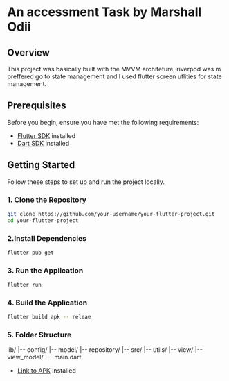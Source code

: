 
# An accessment Task by Marshall Odii

## Overview

This project was basically built with the MVVM architeture, riverpod was m preffered go to state management 
and I used flutter screen utlities for state management. 


## Prerequisites

Before you begin, ensure you have met the following requirements:
- [Flutter SDK](https://flutter.dev/docs/get-started/install) installed
- [Dart SDK](https://dart.dev/get-dart) installed

## Getting Started

Follow these steps to set up and run the project locally.

### 1. Clone the Repository

```bash
git clone https://github.com/your-username/your-flutter-project.git
cd your-flutter-project
```

### 2.Install Dependencies

```bash
flutter pub get
```



### 3. Run the Application

```bash
flutter run
```


### 4. Build the Application

```bash
flutter build apk -- releae
```

### 5. Folder Structure

lib/
|-- config/
|-- model/
|-- repository/
|-- src/
|-- utils/
|-- view/
|-- view_model/
|-- main.dart


- [Link to APK](https://drive.google.com/drive/u/1/folders/1J40FBc1XVrVhOHGBMz9-iWSJc-VFZ0RO) installed
